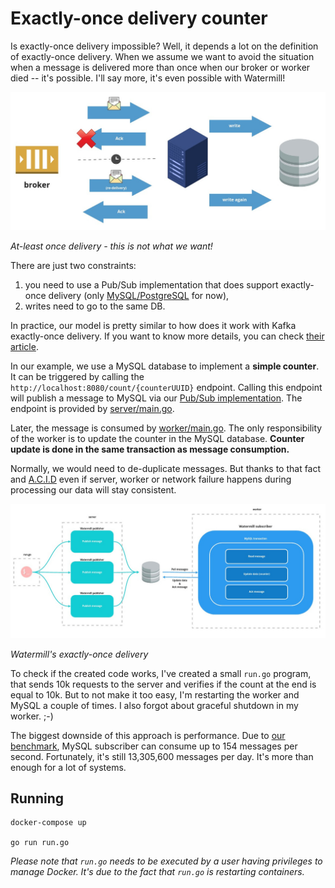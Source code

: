 # Exactly-once delivery counter

Is exactly-once delivery impossible? Well, it depends a lot on the definition of exactly-once delivery.
When we assume we want to avoid the situation when a message is delivered more than once when our broker or worker died -- it's possible.
I'll say more, it's even possible with Watermill!

![](./at-least-once-delivery.jpg)

*At-least once delivery - this is not what we want!*

There are just two constraints:
1. you need to use a Pub/Sub implementation that does support exactly-once delivery (only [MySQL/PostgreSQL](https://github.com/ascendsoftware/watermill-sql) for now),
2. writes need to go to the same DB.

In practice, our model is pretty similar to how does it work with Kafka exactly-once delivery. If you want to know more details, you can check [their article](https://www.confluent.io/blog/exactly-once-semantics-are-possible-heres-how-apache-kafka-does-it/).

In our example, we use a MySQL database to implement a **simple counter**. It can be triggered by calling the `http://localhost:8080/count/{counterUUID}` endpoint.
Calling this endpoint will publish a message to MySQL via our [Pub/Sub implementation](https://github.com/ascendsoftware/watermill-sql).
The endpoint is provided by [server/main.go](server/main.go).

Later, the message is consumed by [worker/main.go](worker/main.go). The only responsibility of the worker is to update the counter in the MySQL database.
**Counter update is done in the same transaction as message consumption.**

Normally, we would need to de-duplicate messages. 
But thanks to that fact and [A.C.I.D](https://en.wikipedia.org/wiki/ACID) even if server, worker or network failure happens during processing our data will stay consistent.

![](./architecture.jpg)

*Watermill's exactly-once delivery*

To check if the created code works, I've created a small `run.go` program, that sends 10k requests to the server and verifies if the count at the end is equal to 10k.
But to not make it too easy, I'm restarting the worker and MySQL a couple of times. I also forgot about graceful shutdown in my worker. ;-)

The biggest downside of this approach is performance. Due to [our benchmark](https://github.com/ascendsoftware/watermill-benchmark#sql-mysql), MySQL subscriber can consume up to 154 messages per second.
Fortunately, it's still 13,305,600 messages per day. It's more than enough for a lot of systems.

## Running

    docker-compose up

    go run run.go

*Please note that `run.go` needs to be executed by a user having privileges to manage Docker.
It's due to the fact that `run.go` is restarting containers.*
